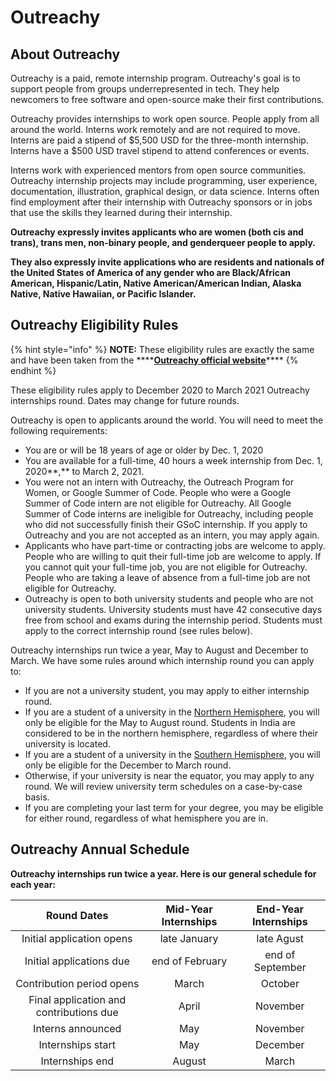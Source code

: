 # Outreachy

## About Outreachy

Outreachy is a paid, remote internship program. Outreachy's goal is to support people from groups underrepresented in tech. They help newcomers to free software and open-source make their first contributions.

Outreachy provides internships to work open source. People apply from all around the world. Interns work remotely and are not required to move. Interns are paid a stipend of $5,500 USD for the three-month internship. Interns have a $500 USD travel stipend to attend conferences or events.

Interns work with experienced mentors from open source communities. Outreachy internship projects may include programming, user experience, documentation, illustration, graphical design, or data science. Interns often find employment after their internship with Outreachy sponsors or in jobs that use the skills they learned during their internship.

**Outreachy expressly invites applicants who are women \(both cis and trans\), trans men, non-binary people, and genderqueer people to apply.**

**They also expressly invite applications who are residents and nationals of the United States of America of any gender who are Black/African American, Hispanic/Latin, Native American/American Indian, Alaska Native, Native Hawaiian, or Pacific Islander.**

## **Outreachy Eligibility Rules**

{% hint style="info" %}
**NOTE:** These eligibility rules are exactly the same and have been taken from the ****[**Outreachy official website**](https://www.outreachy.org/docs/applicant/#what-is-outreachy)\*\*\*\*
{% endhint %}

These eligibility rules apply to December 2020 to March 2021 Outreachy internships round. Dates may change for future rounds.

Outreachy is open to applicants around the world. You will need to meet the following requirements:

* You are or will be 18 years of age or older by Dec. 1, 2020
* You are available for a full-time, 40 hours a week internship from Dec. 1, 2020**,** to March 2, 2021.
* You were not an intern with Outreachy, the Outreach Program for Women, or Google Summer of Code. People who were a Google Summer of Code intern are not eligible for Outreachy. All Google Summer of Code interns are ineligible for Outreachy, including people who did not successfully finish their GSoC internship. If you apply to Outreachy and you are not accepted as an intern, you may apply again.
* Applicants who have part-time or contracting jobs are welcome to apply. People who are willing to quit their full-time job are welcome to apply. If you cannot quit your full-time job, you are not eligible for Outreachy. People who are taking a leave of absence from a full-time job are not eligible for Outreachy.
* Outreachy is open to both university students and people who are not university students. University students must have 42 consecutive days free from school and exams during the internship period. Students must apply to the correct internship round \(see rules below\).

Outreachy internships run twice a year, May to August and December to March. We have some rules around which internship round you can apply to:

* If you are not a university student, you may apply to either internship round.
* If you are a student of a university in the [Northern Hemisphere](https://en.wikipedia.org/wiki/Northern_Hemisphere), you will only be eligible for the May to August round. Students in India are considered to be in the northern hemisphere, regardless of where their university is located.
* If you are a student of a university in the [Southern Hemisphere](https://en.wikipedia.org/wiki/Southern_Hemisphere), you will only be eligible for the December to March round.
* Otherwise, if your university is near the equator, you may apply to any round. We will review university term schedules on a case-by-case basis.
* If you are completing your last term for your degree, you may be eligible for either round, regardless of what hemisphere you are in.

## Outreachy Annual Schedule

**Outreachy internships run twice a year. Here is our general schedule for each year:**

| Round Dates | Mid-Year Internships | End-Year Internships |
| :---: | :---: | :---: |
| Initial application opens | late January | late Agust |
| Initial applications due | end of February | end of September |
| Contribution period opens | March | October |
| Final application and contributions due | April | November |
| Interns announced | May | November |
| Internships start | May | December |
| Internships end | August | March |



